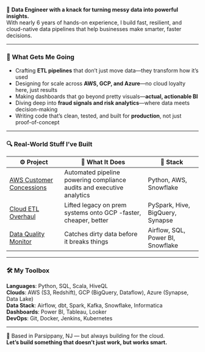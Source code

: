 ##

🚀 **Data Engineer with a knack for turning messy data into powerful insights.**  
With nearly 6 years of hands-on experience, I build fast, resilient, and cloud-native data pipelines that help businesses make smarter, faster decisions.

---

### 🧩 What Gets Me Going

- Crafting **ETL pipelines** that don’t just move data—they transform how it’s used  
- Designing for scale across **AWS, GCP, and Azure**—no cloud loyalty here, just results  
- Making dashboards that go beyond pretty visuals—**actual, actionable BI**  
- Diving deep into **fraud signals and risk analytics**—where data meets decision-making  
- Writing code that’s clean, tested, and built for **production**, not just proof-of-concept

---

### 🔍 Real-World Stuff I’ve Built

| ⚙️ Project | 📄 What It Does | 🔧 Stack |
|-----------|-----------------|----------|
| [AWS Customer Concessions](https://github.com/Sudeep8084/Data-Engineer-Portfolio) | Automated pipeline powering compliance audits and executive analytics | Python, AWS, Snowflake |
| [Cloud ETL Overhaul](https://github.com/Sudeep8084/Data-Quality-Monitoring) | Lifted legacy on prem systems onto GCP -faster, cheaper, better | PySpark, Hive, BigQuery, Synapse |
| [Data Quality Monitor](https://github.com/Sudeep8084/GCP-AZURE-ETL-Migration) | Catches dirty data before it breaks things | Airflow, SQL, Power BI, Snowflake |

---

### 🛠️ My Toolbox

**Languages**: Python, SQL, Scala, HiveQL  
**Clouds**: AWS (S3, Redshift), GCP (BigQuery, Dataflow), Azure (Synapse, Data Lake)  
**Data Stack**: Airflow, dbt, Spark, Kafka, Snowflake, Informatica  
**Dashboards**: Power BI, Tableau, Looker  
**DevOps**: Git, Docker, Jenkins, Kubernetes  

---

📍 Based in Parsippany, NJ — but always building for the cloud.  
**Let’s build something that doesn’t just work, but works smart.**
